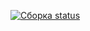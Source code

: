 [![Сборка status](https://ci.appveyor.com/api/projects/status/40nsb83ua3v43nyk?svg=true)](https://ci.appveyor.com/project/aparovi4/aqa-code-1)